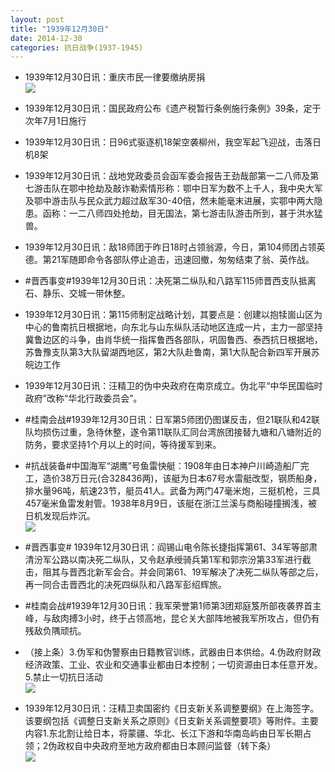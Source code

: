 ```yaml
---
layout: post
title: "1939年12月30日"
date: 2014-12-30
categories: 抗日战争(1937-1945)
---
```


<meta name="referrer" content="no-referrer" />

- 1939年12月30日讯：重庆市民一律要缴纳房捐 <br/><img src="https://ww2.sinaimg.cn/large/aca367d8jw1ens40q7hdij20bn06774z.jpg" />

- 1939年12月30日讯：国民政府公布《遗产税暂行条例施行条例》39条，定于次年7月1日施行 

- 1939年12月30日讯：日96式驱逐机18架空袭柳州，我空军起飞迎战，击落日机8架 

- 1939年12月30日讯：战地党政委员会函军委会报告王劲哉部第一二八师及第七游击队在鄂中抢劫及敲诈勒索情形称：鄂中日军为数不上千人，我中央大军及鄂中游击队与民众武力超过敌军30-40倍，然未能毫末进展，实鄂中两大隐患。函称：一二八师四处抢劫，目无国法，第七游击队游击所到，甚于洪水猛兽。 

- 1939年12月30日讯：敌18师团于昨日18时占领翁源，今日，第104师团占领英德。第21军随即命令各部队停止追击，迅速回撤，匆匆结束了翁、英作战。 

- #晋西事变#1939年12月30日讯：决死第二纵队和八路军115师晋西支队抵离石、静乐、交城一带休整。 

- 1939年12月30日讯：第115师制定战略计划，其要点是：创建以抱犊崮山区为中心的鲁南抗日根据地，向东北与山东纵队活动地区连成一片，主力一部坚持冀鲁边区的斗争，由肖华统一指挥鲁西各部队，巩固鲁西、泰西抗日根据地，苏鲁豫支队第3大队留湖西地区，第2大队赴鲁南，第1大队配合新四军开展苏皖边工作 

- 1939年12月30日讯：汪精卫的伪中央政府在南京成立。伪北平“中华民国临时政府”改称“华北行政委员会”。  

- #桂南会战#1939年12月30日讯：日军第5师团仍图谋反击，但21联队和42联队均损伤过重，急待休整，遂令第11联队汇同台湾旅团接替九塘和八塘附近的防务，要求坚持1个月以上的时间，等待援军到来。 

- #抗战装备#中国海军“湖鹰”号鱼雷快艇：1908年由日本神户川崎造船厂完工，造价38万日元(合328436两)，该艇为日本67号水雷艇改型，钢质船身，排水量96吨，航速23节，艇员41人。武备为两门47毫米炮，三挺机枪，三具457毫米鱼雷发射管。1938年8月9日，该艇在浙江兰溪与商船碰撞搁浅，被日机发现后炸沉。 <br/><img src="https://ww1.sinaimg.cn/large/aca367d8jw1enrh78ndwoj20b40bzdgx.jpg" />

- #晋西事变# 1939年12月30日讯：阎锡山电令陈长捷指挥第61、34军等部肃清汾军公路以南决死二纵队，又令赵承绶骑兵第1军和郭宗汾第33军进行截击，阻其与晋西北新军会合。并会同第61、19军解决了决死二纵队等部之后，再一同合击晋西北的决死四纵队和八路军彭绍辉旅。 

- #桂南会战#1939年12月30日讯：我军荣誉第1师第3团郑庭笈所部夜袭界首主峰，与敌肉搏3小时，终于占领高地，昆仑关大部阵地被我军所攻占，但仍有残敌负隅顽抗。 

- （接上条）3.伪军和伪警察由日籍教官训练，武器由日本供给。4.伪政府财政经济政策、工业、农业和交通事业都由日本控制；一切资源由日本任意开发。5.禁止一切抗日活动 <br/><img src="https://ww1.sinaimg.cn/large/aca367d8jw1enrcuhdm62j20c85vcb29.jpg" />

- 1939年12月30日讯：汪精卫卖国密约《日支新关系调整要纲》在上海签字。该要纲包括《调整日支新关系之原则》《日支新关系调整要项》等附件。主要内容1.东北割让给日本，将蒙疆、华北、长江下游和华南岛屿由日军长期占领；2伪政权自中央政府至地方政府都由日本顾问监督（转下条） <br/><img src="https://ww1.sinaimg.cn/large/aca367d8jw1enrbyxqu2zj20c85vcb29.jpg" />

